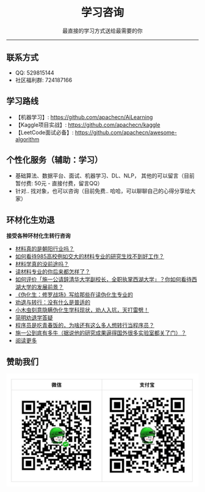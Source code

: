 # <center>学习咨询</center>

<center>最直接的学习方式送给最需要的你</center>

---

## 联系方式

* QQ: 529815144
* 社区福利群: 724187166

## 学习路线

* 【机器学习】: <https://github.com/apachecn/AiLearning>
* 【Kaggle项目实战】: <https://github.com/apachecn/kaggle>
* 【LeetCode面试必备】: <https://github.com/apachecn/awesome-algorithm>

## 个性化服务（辅助：学习）

* 基础算法、数据平台、面试、机器学习、DL、NLP， 其他的可以留言（目前暂付费: 50元 - 直接付费，留言QQ）
* 针对.. 找对象，也可以咨询（目前免费.. 哈哈，可以聊聊自己的心得分享给大家）

## 环材化生劝退

**接受各种环材化生转行咨询**

+   [材料真的是朝阳行业吗？](https://blog.csdn.net/wizardforcel/article/details/86997632)
+   [如何看待985高校例如交大的材料专业的研究生找不到好工作？](https://blog.csdn.net/wizardforcel/article/details/86997466)
+   [材料学真的没前途吗？](https://blog.csdn.net/wizardforcel/article/details/86997303)
+   [读材料专业的你后来都怎样了？](https://blog.csdn.net/wizardforcel/article/details/86997116)
+   [如何评价「施一公请辞清华大学副校长，全职执掌西湖大学」？你如何看待西湖大学的发展前景？](https://blog.csdn.net/wizardforcel/article/details/86996474)
+   [《伪化生：修罗战场》写给那些在读伪化生专业的](https://blog.csdn.net/wizardforcel/article/details/86995899)
+   [劝退与转行：没有什么是普适的](https://blog.csdn.net/wizardforcel/article/details/86777307)
+   [小木虫刻意隐瞒伪化生学科现状，劝人入坑，天打雷劈！](https://blog.csdn.net/wizardforcel/article/details/86749811)
+   [简明劝退学答疑](https://blog.csdn.net/wizardforcel/article/details/86741502)
+   [程序员是吃青春饭的，为啥还有这么多人想转行当程序员？](https://blog.csdn.net/wizardforcel/article/details/86741074)
+   [施一公到底有多牛（据说他的研究成果逼得国外很多实验室都关了门）？](https://blog.csdn.net/wizardforcel/article/details/86741059)
+   [阅读更多](https://blog.csdn.net/wizardforcel/article/category/8574970)

## 赞助我们

![](/img/about/donate.jpg)

